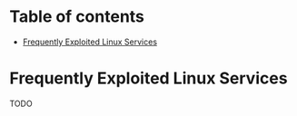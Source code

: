 # Table of contents

- [Frequently Exploited Linux Services](#1)

# Frequently Exploited Linux Services

TODO
